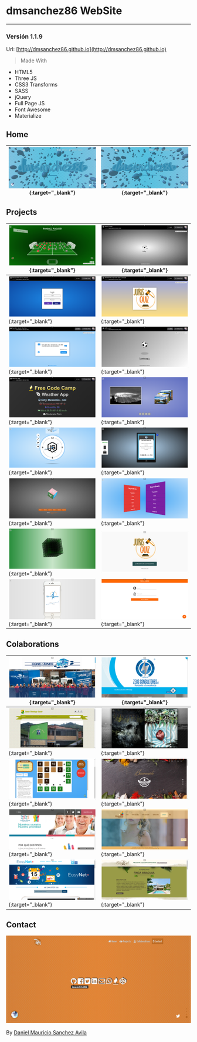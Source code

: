 # dmsanchez86 WebSite
***

### Versión 1.1.9

Url: [http://dmsanchez86.github.io](http://dmsanchez86.github.io)

> Made With

* HTML5
* Three JS
* CSS3 Transforms
* SASS
* jQuery
* Full Page JS 
* Font Awesome
* Materialize

## Home

| [![Home dmsanchez86.github.io](./screens/home.png)](http://dmsanchez86.github.io){:target="_blank"} | [![Home dmsanchez86.github.io](./screens/home_.png)](http://dmsanchez86.github.io){:target="_blank"} |
|---|---|

## Projects

| [![Football Field 3D](./screens/projects/footballField.png)](http://dmsanchez86.github.io/Field_3d){:target="_blank"} | [![Atom Loader](./screens/projects/atomLoader.png)](http://codepen.io/dmsanchez86/full/WxRovR){:target="_blank"} |
|---|---|
| [![Form Perspective 3D](./screens/projects/formPerspective.png)](http://codepen.io/dmsanchez86/full/dXqJLv){:target="_blank"} | [![Animation Juris Quiz](./screens/projects/jurisquizAnimation.png)](http://codepen.io/dmsanchez86/full/yJPAqK){:target="_blank"} |
| [![Quotes Machine](./screens/projects/quotesMachine.png)](http://codepen.io/dmsanchez86/full/xVXjYW){:target="_blank"}  | [![Ball Loader](./screens/projects/ballLoader.png)](http://codepen.io/dmsanchez86/full/OXjROz){:target="_blank"} |
| [![Weather App](./screens/projects/weatherApp.png)](http://codepen.io/dmsanchez86/full/bpYXPN/){:target="_blank"} | [![Perspective Slider](./screens/projects/sliderPerspective.png)](http://dmsanchez86.github.io/Perspective_Slider){:target="_blank"} |
| [![Interactive Clock](./screens/projects/interactiveClock.png)](http://dmsanchez86.github.io/interactive_clock){:target="_blank"} | [![Cellphone 3D](./screens/projects/cellphone3D.png)](http://dmsanchez86.github.io/cellphone-3d){:target="_blank"} |
| [![Cube 3D](./screens/projects/cube3D.png)](http://dmsanchez86.github.io/Cube-3D---CSS3-and-JavaScript){:target="_blank"} | [![List In 3D](./screens/projects/list3D.png)](http://dmsanchez86.github.io/list_in_3d){:target="_blank"} |
| [![Geometry Cube 3D](./screens/projects/cubeWireframe.png)](http://dmsanchez86.github.io/cube_3D){:target="_blank"} | [![Juris Quiz Web](./screens/projects/jurisquizWeb.png)](http://dmsanchez86.github.io/jurisquizWeb{:target="_blank"}) |
| [![Arthritis Web](./screens/projects/arthritisWeb.png)](http://dmsanchez86.github.io/ArthritisWeb){:target="_blank"} | [![Angular Template](./screens/projects/angularTemplate.png)](http://dmsanchez86.github.io/siema){:target="_blank"} |

## Colaborations

| [![Conexiones](./screens/collaborations/conexiones.png)](conexiones.net.co){:target="_blank"} | [![Zeus Consultores](./screens/collaborations/zeusConsultores.png)](http://zeusconsultores.com/){:target="_blank"} |
|---|---|
| [![I.E Santo Domingo Savio](./screens/collaborations/IESantoDomingoSavio.png)](http://www.iesantodomingosavio.edu.co/){:target="_blank"} | [![Antorcha Films](./screens/collaborations/antorchaFilms.png)](http://atarrayaitinerante.org/ebookapp/index.html){:target="_blank"} |
| [![Rakim](./screens/collaborations/rakim.org.png)](http://rakin.org/){:target="_blank"} | [![Buffalo Republic](./screens/collaborations/buffaloRepublic.png)](http://buffalorepublic.menu/){:target="_blank"} |
| [![Clinica de Artritis Temprana](./screens/collaborations/arthritisHospital.png)](http://clinicadeartritistemprana.com/){:target="_blank"} | [![Plastilina Verano](./screens/collaborations/plastilinaVerano.png)](http://plastilinaverano.com/){:target="_blank"} |
| [![EasyNet](./screens/collaborations/easyNet.png)](http://www.easynet.com.co/){:target="_blank"} | [![Finca y Cafe](./screens/collaborations/fincaYCafe.png)](http://fincaycafe.com/){:target="_blank"} |

## Contact

![Contact dmsanchez86.github.io](./screens/contact.png)

By [Daniel Mauricio Sanchez Avila](http://twitter.con/dmsanchez86)
